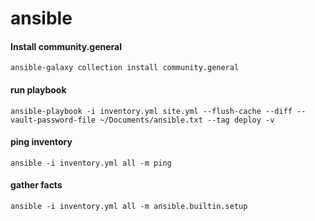 # ansible

#### Install community.general
```
ansible-galaxy collection install community.general
```

#### run playbook
```
ansible-playbook -i inventory.yml site.yml --flush-cache --diff --vault-password-file ~/Documents/ansible.txt --tag deploy -v
```

#### ping inventory
```
ansible -i inventory.yml all -m ping
```

#### gather facts
```
ansible -i inventory.yml all -m ansible.builtin.setup
```
